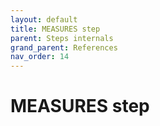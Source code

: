 ```yaml
---
layout: default
title: MEASURES step
parent: Steps internals
grand_parent: References
nav_order: 14
---
```

# MEASURES step
